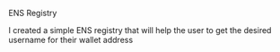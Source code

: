 ENS Registry

I created a simple ENS registry that will help the user to get the desired username for their wallet address
